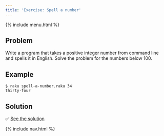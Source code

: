 ```yaml
---
title: 'Exercise: Spell a number'
---
```


{% include menu.html %}

## Problem

Write a program that takes a positive integer number from command line and spells it in English. Solve the problem for the numbers below 100.

## Example

```console
$ raku spell-a-number.raku 34
thirty-four
```

## Solution

✅ [See the solution](solution)

{% include nav.html %}
